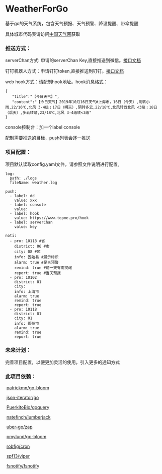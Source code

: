 # WeatherForGo
基于go的天气系统，包含天气预报、天气预警、降温提醒、带伞提醒



具体城市代码表请访问[中国天气网](https://www.weather.com)获取

### 推送方式：
serverChan方式: 申请的serverChan Key,直接推送到微信。[接口文档](https://sc.ftqq.com/)

钉钉机器人方式：申请钉钉token,直接推送到钉钉。[接口文档](https://ding-doc.dingtalk.com/doc#/serverapi2/qf2nxq)

web hook方式：请配制hook地址。hook消息格式：
```
{
   "title":"【今日天气】",
   "content":"【今日天气】2019年10月16日天气#上海市，16日（今天）,阴转小雨,22/16℃,北风 3-4级；17日（明天）,阴转多云,22/18℃,北风转西北风 <3级；18日（后天）,多云转晴,23/18℃,北风 3-4级转<3级"
}
```
console控制台：加一个label console

配制需要推送的目标，push列表会逐一推送

### 项目配置：

项目默认读取config.yaml文件，请参照文件说明进行配置。

```
log:
  path: ./logs
  fileName: weather.log

push:
  - label: dd
    value: xxx
  - label: console
    value:
  - label: hook
    value: https://www.topme.pro/hook
  - label: serverChan
    value: key

noti:
  - pro: 10118 #省
    district: 06 #市
    city: 08 #区
    info: 固始县 #展示标识
    alarm: true #是否预警
    remind: true #前一天有雨提醒
    report: true #当天预报
  - pro: 10102
    district: 01
    city:
    info: 上海市
    alarm: true
    remind: true
    report: true
  - pro: 10118
    district: 01
    city: 01
    info: 郑州市
    alarm: true
    remind: true
    report: true
```



### 未来计划：

完善项目配置，以便更加灵活的使用。引入更多的通知方式


### 此项目依赖：

​    [patrickmn/go-bloom](https://github.com/patrickmn/go-bloom)

​    [json-iterator/go](https://github.com/json-iterator/go)

​    [PuerkitoBio/goquery](https://github.com/PuerkitoBio/goquery)

​    [natefinch/lumberjack](https://github.com/natefinch/lumberjack)

​    [uber-go/zap](https://github.com/uber-go/zap)

​    [pmylund/go-bloom](https://github.com/pmylund/go-bloom)

​    [robfig/cron](https://github.com/robfig/cron)

​    [spf13/viper](https://github.com/spf13/viper)

​    [fsnotify/fsnotify](https://github.com/fsnotify/fsnotify)
